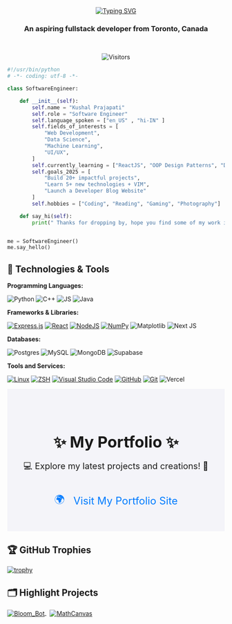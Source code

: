 
<!-- ( <h1 align=center>Hello there 👋 , I'm Kushal Prajapati</h1>)-->
<div align="center">
    <a href="https://git.io/typing-svg">
        <img src="https://readme-typing-svg.demolab.com?font=Fira+Code&weight=600&size=30&pause=1000&center=true&vCenter=true&width=435&lines=Hello+there+%F0%9F%91%8B+;I'm+Kushal+Prajapati" alt="Typing SVG" />
    </a>
</div>




<h3 align=center> An aspiring fullstack developer from Toronto, Canada </h3><br>

<p align="center">
   <img src="https://api.visitorbadge.io/api/visitors?path=https%3A%2F%2Fgithub.com%2FKushalPraja%2FKushalPraja%2F&countColor=%23263759" alt="Visitors">
</p>


```python
#!/usr/bin/python
# -*- coding: utf-8 -*-

class SoftwareEngineer:

    def __init__(self):
        self.name = "Kushal Prajapati"
        self.role = "Software Engineer"
        self.language_spoken = ["en_US" , "hi-IN" ]
        self.fields_of_interests = [
            "Web Development",
            "Data Science",
            "Machine Learning",
            "UI/UX",
        ]
        self.currently_learning = ["ReactJS", "OOP Design Patterns", "Data Analysis with SQL"]
        self.goals_2025 = [
            "Build 20+ impactful projects",
            "Learn 5+ new technologies + VIM",
            "Launch a Developer Blog Website"
        ]
        self.hobbies = ["Coding", "Reading", "Gaming", "Photography"]

    def say_hi(self):
        print(" Thanks for dropping by, hope you find some of my work interesting! ")


me = SoftwareEngineer()
me.say_hello()
```


## 🔧 Technologies & Tools


**Programming Languages:**

![Python](https://img.shields.io/badge/Python-FFD43B?style=for-the-badge&logo=python&logoColor=blue)
![C++](https://img.shields.io/badge/C%2B%2B-00599C?style=for-the-badge&logo=c%2B%2B&logoColor=white)
![JS](https://img.shields.io/badge/JavaScript-323330?style=for-the-badge&logo=javascript&logoColor=F7DF1E)
![Java](https://img.shields.io/badge/OpenJDK-ED8B00?style=for-the-badge&logo=openjdk&logoColor=whit)

**Frameworks & Libraries:**

[![Express.js](https://img.shields.io/badge/Express%20js-000000?style=for-the-badge&logo=express&logoColor=white)](#)
[![React](https://img.shields.io/badge/React-20232A?style=for-the-badge&logo=react&logoColor=61DAFB)](#)
[![NodeJS](https://img.shields.io/badge/Node%20js-339933?style=for-the-badge&logo=nodedotjs&logoColor=white)](#)
[![NumPy](https://img.shields.io/badge/Numpy-777BB4?style=for-the-badge&logo=numpy&logoColor=white)](#)
![Matplotlib](https://img.shields.io/badge/Matplotlib-%23ffffff.svg?style=for-the-badge&logo=Matplotlib&logoColor=black)
![Next JS](https://img.shields.io/badge/Next-black?style=for-the-badge&logo=next.js&logoColor=white)


**Databases:**


![Postgres](https://img.shields.io/badge/postgres-%23316192.svg?style=for-the-badge&logo=postgresql&logoColor=white)
![MySQL](https://img.shields.io/badge/mysql-4479A1.svg?style=for-the-badge&logo=mysql&logoColor=white)
![MongoDB](https://img.shields.io/badge/MongoDB-%234ea94b.svg?style=for-the-badge&logo=mongodb&logoColor=white)
![Supabase](https://img.shields.io/badge/Supabase-3ECF8E?style=for-the-badge&logo=supabase&logoColor=white)


**Tools and Services:**

[![Linux](https://img.shields.io/badge/Linux-FCC624?style=for-the-badge&logo=linux&logoColor=black)](#)
[![ZSH](https://img.shields.io/badge/Zsh-F15A24?style=for-the-badge&logo=Zsh&logoColor=white)](#)
[![Visual Studio Code](https://img.shields.io/badge/VSCode-0078D4?style=for-the-badge&logo=visual%20studio%20code&logoColor=white)](#)
[![GitHub](https://img.shields.io/badge/GitHub-100000?style=for-the-badge&logo=github&logoColor=white)](#)
[![Git](https://img.shields.io/badge/GIT-E44C30?style=for-the-badge&logo=git&logoColor=white)](#)
![Vercel](https://img.shields.io/badge/vercel-%23000000.svg?style=for-the-badge&logo=vercel&logoColor=white)



<!-- 🚀 Portfolio Section -->
<section id="portfolio" style="background-color: #f4f4f9; padding: 50px 0; text-align: center;">
    <h2 style="font-size: 36px; margin-bottom: 20px;">✨ My Portfolio ✨</h2>
    <p style="font-size: 20px; margin-bottom: 40px;">💻 Explore my latest projects and creations! 🚀</p>
    <a href="https://kushalprajapati.me" target="_blank" style="text-decoration: none; color: #007bff; font-size: 24px; display: inline-flex; align-items: center; gap: 10px;">
        🌍 <i class="fas fa-globe" style="font-size: 30px;"></i> Visit My Portfolio Site
    </a>
</section>

<!-- ## &#x1f4c8; GitHub Stats

<a href="https://github.com/Zhenye-Na/Zhenye-Na">
  <img align="center" src="https://github-readme-stats.vercel.app/api/top-langs/?username=zhenye-na&hide=c%2B%2B,c,matlab,assembly&title_color=6aa6f8&text_color=8a919a&icon_color=6aa6f8&bg_color=22272e" alt="Zhenye's GitHub Stats" />
</a>

<a href="https://github.com/Zhenye-Na/Zhenye-Na">
  <img align="center" src="https://github-readme-stats.vercel.app/api?username=zhenye-na&show_icons=true&line_height=27&count_private=true&title_color=6aa6f8&text_color=8a919a&icon_color=6aa6f8&bg_color=22272e" alt="Zhenye's GitHub Stats" />
</a> -->

## 🏆 GitHub Trophies

[![trophy](https://github-profile-trophy.vercel.app/?username=KushalPraja&theme=nord&column=7)](https://github.com/ryo-ma/github-profile-trophy)

## 🗂️ Highlight Projects

<a href="https://github.com/KushalPraja/Bloom_Bot">
  <img align="center" src="https://github-readme-stats.vercel.app/api/pin/?username=KushalPraja&repo=Bloom_Bot&show_icons=true&line_height=27&title_color=6aa6f8&text_color=8a919a&icon_color=6aa6f8&bg_color=22272e" alt="Bloom_Bot"/>
</a>
&nbsp;
<a href="https://github.com/KushalPraja/MathCanvas">
  <img align="center" src="https://github-readme-stats.vercel.app/api/pin/?username=KushalPraja&repo=MathCanvas&show_icons=true&line_height=27&title_color=6aa6f8&text_color=8a919a&icon_color=6aa6f8&bg_color=22272e" alt="MathCanvas" />
</a>

<!-- ## 👨‍💻 This week, I spent my time on:
